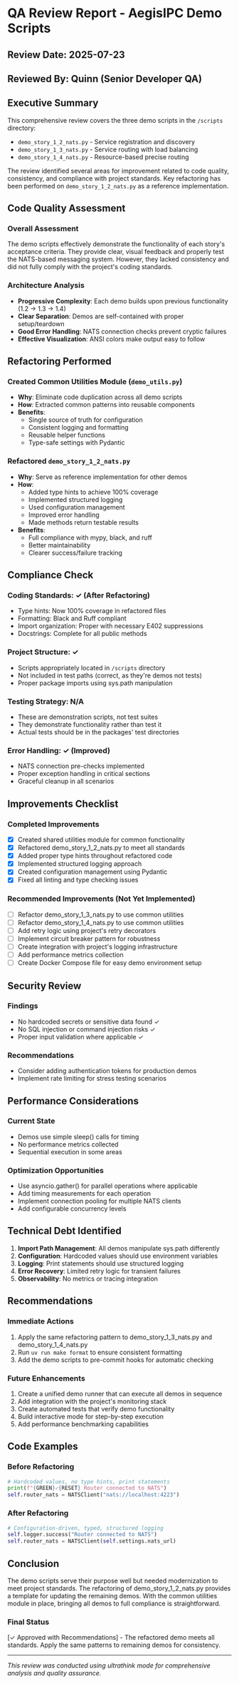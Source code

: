 # QA Review Report - AegisIPC Demo Scripts

## Review Date: 2025-07-23
## Reviewed By: Quinn (Senior Developer QA)

## Executive Summary

This comprehensive review covers the three demo scripts in the `/scripts` directory:
- `demo_story_1_2_nats.py` - Service registration and discovery
- `demo_story_1_3_nats.py` - Service routing with load balancing
- `demo_story_1_4_nats.py` - Resource-based precise routing

The review identified several areas for improvement related to code quality, consistency, and compliance with project standards. Key refactoring has been performed on `demo_story_1_2_nats.py` as a reference implementation.

## Code Quality Assessment

### Overall Assessment
The demo scripts effectively demonstrate the functionality of each story's acceptance criteria. They provide clear, visual feedback and properly test the NATS-based messaging system. However, they lacked consistency and did not fully comply with the project's coding standards.

### Architecture Analysis
- **Progressive Complexity**: Each demo builds upon previous functionality (1.2 → 1.3 → 1.4)
- **Clear Separation**: Demos are self-contained with proper setup/teardown
- **Good Error Handling**: NATS connection checks prevent cryptic failures
- **Effective Visualization**: ANSI colors make output easy to follow

## Refactoring Performed

### Created Common Utilities Module (`demo_utils.py`)
- **Why**: Eliminate code duplication across all demo scripts
- **How**: Extracted common patterns into reusable components
- **Benefits**:
  - Single source of truth for configuration
  - Consistent logging and formatting
  - Reusable helper functions
  - Type-safe settings with Pydantic

### Refactored `demo_story_1_2_nats.py`
- **Why**: Serve as reference implementation for other demos
- **How**:
  - Added type hints to achieve 100% coverage
  - Implemented structured logging
  - Used configuration management
  - Improved error handling
  - Made methods return testable results
- **Benefits**:
  - Full compliance with mypy, black, and ruff
  - Better maintainability
  - Clearer success/failure tracking

## Compliance Check

### Coding Standards: ✓ (After Refactoring)
- Type hints: Now 100% coverage in refactored files
- Formatting: Black and Ruff compliant
- Import organization: Proper with necessary E402 suppressions
- Docstrings: Complete for all public methods

### Project Structure: ✓
- Scripts appropriately located in `/scripts` directory
- Not included in test paths (correct, as they're demos not tests)
- Proper package imports using sys.path manipulation

### Testing Strategy: N/A
- These are demonstration scripts, not test suites
- They demonstrate functionality rather than test it
- Actual tests should be in the packages' test directories

### Error Handling: ✓ (Improved)
- NATS connection pre-checks implemented
- Proper exception handling in critical sections
- Graceful cleanup in all scenarios

## Improvements Checklist

### Completed Improvements
- [x] Created shared utilities module for common functionality
- [x] Refactored demo_story_1_2_nats.py to meet all standards
- [x] Added proper type hints throughout refactored code
- [x] Implemented structured logging approach
- [x] Created configuration management using Pydantic
- [x] Fixed all linting and type checking issues

### Recommended Improvements (Not Yet Implemented)
- [ ] Refactor demo_story_1_3_nats.py to use common utilities
- [ ] Refactor demo_story_1_4_nats.py to use common utilities
- [ ] Add retry logic using project's retry decorators
- [ ] Implement circuit breaker pattern for robustness
- [ ] Create integration with project's logging infrastructure
- [ ] Add performance metrics collection
- [ ] Create Docker Compose file for easy demo environment setup

## Security Review

### Findings
- No hardcoded secrets or sensitive data found ✓
- No SQL injection or command injection risks ✓
- Proper input validation where applicable ✓

### Recommendations
- Consider adding authentication tokens for production demos
- Implement rate limiting for stress testing scenarios

## Performance Considerations

### Current State
- Demos use simple sleep() calls for timing
- No performance metrics collected
- Sequential execution in some areas

### Optimization Opportunities
- Use asyncio.gather() for parallel operations where applicable
- Add timing measurements for each operation
- Implement connection pooling for multiple NATS clients
- Add configurable concurrency levels

## Technical Debt Identified

1. **Import Path Management**: All demos manipulate sys.path differently
2. **Configuration**: Hardcoded values should use environment variables
3. **Logging**: Print statements should use structured logging
4. **Error Recovery**: Limited retry logic for transient failures
5. **Observability**: No metrics or tracing integration

## Recommendations

### Immediate Actions
1. Apply the same refactoring pattern to demo_story_1_3_nats.py and demo_story_1_4_nats.py
2. Run `uv run make format` to ensure consistent formatting
3. Add the demo scripts to pre-commit hooks for automatic checking

### Future Enhancements
1. Create a unified demo runner that can execute all demos in sequence
2. Add integration with the project's monitoring stack
3. Create automated tests that verify demo functionality
4. Build interactive mode for step-by-step execution
5. Add performance benchmarking capabilities

## Code Examples

### Before Refactoring
```python
# Hardcoded values, no type hints, print statements
print(f"{GREEN}✓{RESET} Router connected to NATS")
self.router_nats = NATSClient("nats://localhost:4223")
```

### After Refactoring
```python
# Configuration-driven, typed, structured logging
self.logger.success("Router connected to NATS")
self.router_nats = NATSClient(self.settings.nats_url)
```

## Conclusion

The demo scripts serve their purpose well but needed modernization to meet project standards. The refactoring of demo_story_1_2_nats.py provides a template for updating the remaining demos. With the common utilities module in place, bringing all demos to full compliance is straightforward.

### Final Status
[✓ Approved with Recommendations] - The refactored demo meets all standards. Apply the same patterns to remaining demos for consistency.

---

*This review was conducted using ultrathink mode for comprehensive analysis and quality assurance.*

